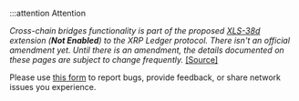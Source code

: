:::attention Attention

_Cross-chain bridges functionality is part of the proposed [XLS-38d](https://github.com/XRPLF/XRPL-Standards/discussions/92) extension (**Not Enabled**) to the XRP Ledger protocol. There isn't an official amendment yet. Until there is an amendment, the details documented on these pages are subject to change frequently._ [[Source]](https://github.com/seelabs/rippled/tree/xbridge "Source")<!-- SPELLING_IGNORE: 30d -->

Please use [this form](https://forms.gle/dvBe1Q1pH28TzB7o7) to report bugs, provide feedback, or share network issues you experience.